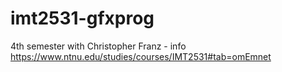 # imt2531-gfxprog
4th semester with Christopher Franz - info https://www.ntnu.edu/studies/courses/IMT2531#tab=omEmnet
